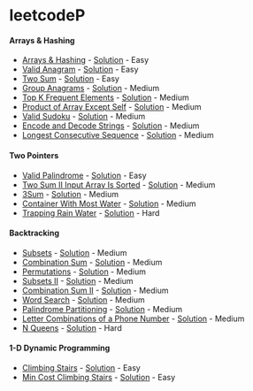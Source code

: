 # leetcodeP

#### Arrays & Hashing

- [Arrays & Hashing](https://leetcode.com/problems/contains-duplicate/) - [Solution](./src/neetcode/arrayHashing/ArraysHashing.java) -
  Easy
- [Valid Anagram](https://leetcode.com/problems/valid-anagram/) - [Solution](./src/neetcode/arrayHashing/ValidAnagram.java) -
  Easy
- [Two Sum](https://leetcode.com/problems/two-sum/) - [Solution](./src/neetcode/arrayHashing/TwoSum.java) - Easy
- [Group Anagrams](https://leetcode.com/problems/group-anagrams/) - [Solution](./src/neetcode/arrayHashing/GroupAnagrams.java) -
  Medium
- [Top K Frequent Elements](https://leetcode.com/problems/top-k-frequent-elements/) - [Solution](./src/neetcode/arrayHashing/TopKFrequentElements.java) -
  Medium
- [Product of Array Except Self](https://leetcode.com/problems/product-of-array-except-self/) - [Solution](./src/neetcode/arrayHashing/ProductOfArrayExceptSelf.java) -
  Medium
- [Valid Sudoku](https://leetcode.cn/problems/valid-sudoku/) - [Solution](./src/neetcode/arrayHashing/ValidSudoku.java) -
  Medium
- [Encode and Decode Strings](https://www.lintcode.com/problem/659/) - [Solution](./src/neetcode/arrayHashing/EncodeAndDecodeStrings.java) -
  Medium
- [Longest Consecutive Sequence](https://leetcode.com/problems/longest-consecutive-sequence/) - [Solution](./src/neetcode/arrayHashing/LongestConsecutiveSequence.java) -
  Medium

#### Two Pointers

- [Valid Palindrome](https://leetcode.com/problems/valid-palindrome/) - [Solution](./src/neetcode/twoPointers/ValidPalindrome.java) -
  Easy
- [Two Sum II Input Array Is Sorted](https://leetcode.com/problems/two-sum-ii-input-array-is-sorted/) - [Solution](./src/neetcode/twoPointers/TwoSumIIInputArrayIsSorted.java) -
  Medium
- [3Sum](https://leetcode.com/problems/3sum/) - [Solution](./src/neetcode/twoPointers/ThreeSum.java) -
  Medium
- [Container With Most Water](https://leetcode.com/problems/container-with-most-water/) - [Solution](./src/neetcode/twoPointers/ContainerWithMostWater.java) -
  Medium
- [Trapping Rain Water]() - [Solution]() -
  Hard

#### Backtracking

- [Subsets](https://leetcode.com/problems/subsets/) - [Solution](./src/neetcode/backtracking/Subsets.java)  - Medium
- [Combination Sum](https://leetcode.com/problems/combination-sum/) - [Solution](./src/neetcode/backtracking/CombinationSum.java)  -
  Medium
- [Permutations](https://leetcode.com/problems/permutations/) - [Solution](./src/neetcode/backtracking/Permutations.java) -
  Medium
- [Subsets II](https://leetcode.com/problems/subsets-ii/) - [Solution](./src/neetcode/backtracking/SubsetsII.java) -
  Medium
- [Combination Sum II](https://leetcode.com/problems/combination-sum-ii/) - [Solution](./src/neetcode/backtracking/CombinationSumII.java) -
  Medium
- [Word Search](https://leetcode.com/problems/word-search/) - [Solution](./src/neetcode/backtracking/WordSearch.java) -
  Medium
- [Palindrome Partitioning](https://leetcode.com/problems/palindrome-partitioning/) - [Solution](./src/neetcode/backtracking/PalindromePartitioning.java) -
  Medium
- [Letter Combinations of a Phone Number](https://leetcode.com/problems/letter-combinations-of-a-phone-number/) - [Solution](./src/neetcode/backtracking/LetterCombinationsOfaPhoneNumber.java) -
  Medium
- [N Queens](https://leetcode.com/problems/n-queens/) - [Solution](./src/neetcode/backtracking/NQueens.java) -
  Hard

#### 1-D Dynamic Programming
- [Climbing Stairs](https://leetcode.com/problems/climbing-stairs/) - [Solution](./src/neetcode/oneDDynamicProgramming/ClimbingStairs.java) -
  Easy
- [Min Cost Climbing Stairs]() - [Solution]() -
  Easy
